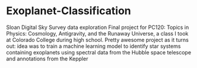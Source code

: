 # Exoplanet-Classification
Sloan Digital Sky Survey data exploration
Final project for PC120: Topics in Physics: Cosmology, Antigravity, and the Runaway Universe, a class I took at Colorado College during high school. Pretty awesome project as it turns out: idea was to train a machine learning model to identify star systems containing exoplanets using spectral data from the Hubble space telescope and annotations from the Keppler 
